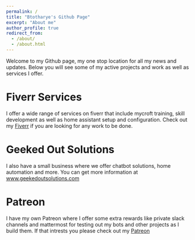 ```yaml
---
permalink: /
title: "Btotharye's Github Page"
excerpt: "About me"
author_profile: true
redirect_from: 
  - /about/
  - /about.html
---
```


Welcome to my Github page, my one stop location for all my news and updates.  Below you will see some of my active projects and work as well as services I offer.

Fiverr Services
=====
I offer a wide range of services on fiverr that include mycroft training, skill development as well as home assistant setup and configuration.  Check out my [Fiverr](https://www.fiverr.com/brianhopkins755) if you are looking for any work to be done.

Geeked Out Solutions
=====
I also have a small business where we offer chatbot solutions, home automation and more.  You can get more information at www.geekedoutsolutions.com

Patreon
=====
I have my own Patreon where I offer some extra rewards like private slack channels and mattermost for testing out my bots and other projects as I build them.  If that intrests you please check out my [Patreon](https://www.patreon.com/Geekedoutsol)
